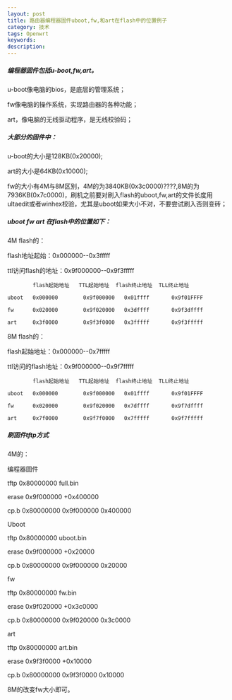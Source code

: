 ```yaml
---
layout: post
title: 路由器编程器固件uboot,fw,和art在flash中的位置例子
category: 技术
tags: Openwrt
keywords:
description:
---
```


##### 编程器固件包括u-boot,fw,art。

u-boot像电脑的bios，是底层的管理系统；

fw像电脑的操作系统，实现路由器的各种功能；

art，像电脑的无线驱动程序，是无线校验码；

##### 大部分的固件中：

u-boot的大小是128KB(0x20000);

art的大小是64KB(0x10000);

fw的大小有4M与8M区别，4M的为3840KB(0x3c0000)????,8M的为7936KB(0x7c0000)，刷机之前要对刷入flash的uboot,fw,art的文件长度用ultaedit或者winhex校验，尤其是uboot如果大小不对，不要尝试刷入否则变砖；

##### uboot fw art 在flash中的位置如下：

4M flash的：

flash地址起始：0x000000--0x3fffff

ttl访问flash的地址：0x9f000000--0x9f3fffff

    	    flash起始地址   TTL起始地址  flash终止地址  TLL终止地址

	uboot   0x000000        0x9f000000   0x01ffff       0x9f01FFFF

	fw      0x020000        0x9f020000   0x3dffff       0x9f3dffff

	art     0x3f0000        0x9f3f0000   0x3fffff       0x9f3fffff

8M flash的：

flash起始地址：0x000000--0x7fffff

ttl访问的flash地址：0x9f000000--0x9f7fffff

	        flash起始地址   TTL起始地址  flash终止地址  TLL终止地址

	uboot   0x000000        0x9f000000   0x01ffff       0x9f01FFFF

	fw      0x020000        0x9f020000   0x7dffff       0x9f7dffff

	art     0x7f0000        0x9f7f0000   0x7fffff       0x9f7fffff

##### 刷固件tftp方式

4M的：

编程器固件

tftp 0x80000000 full.bin

erase 0x9f000000 +0x400000

cp.b 0x80000000 0x9f000000 0x400000

Uboot

tftp 0x80000000 uboot.bin

erase 0x9f000000 +0x20000

cp.b 0x80000000 0x9f000000 0x20000

fw

tftp 0x80000000 fw.bin

erase 0x9f020000 +0x3c0000

cp.b 0x80000000 0x9f020000 0x3c0000

art

tftp 0x80000000 art.bin

erase 0x9f3f0000 +0x10000

cp.b 0x80000000 0x9f3f0000 0x10000

8M的改变fw大小即可。


